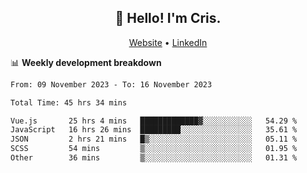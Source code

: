 
<h2 align="center">👋 Hello! I'm Cris.</h2>
<p align="center">
  <a href="https://www.criscunas.dev">Website</a> •
  <a href="https://www.linkedin.com/in/cristophercunas/">LinkedIn</a> 
</p>


📊 **Weekly development breakdown**
<!--START_SECTION:waka-->

```txt
From: 09 November 2023 - To: 16 November 2023

Total Time: 45 hrs 34 mins

Vue.js       25 hrs 4 mins   █████████████▓░░░░░░░░░░░   54.29 %
JavaScript   16 hrs 26 mins  █████████░░░░░░░░░░░░░░░░   35.61 %
JSON         2 hrs 21 mins   █▒░░░░░░░░░░░░░░░░░░░░░░░   05.11 %
SCSS         54 mins         ▒░░░░░░░░░░░░░░░░░░░░░░░░   01.95 %
Other        36 mins         ▒░░░░░░░░░░░░░░░░░░░░░░░░   01.31 %
```

<!--END_SECTION:waka-->
